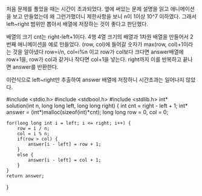 처음 문제를 풀었을 때는 시간이 초과되었다. 옆에 써있는 문제 설명을 읽고 애니메이션을 보고 만들었는데 왜 그런가했더니
제한사항을 보니 n이 1이상 10^7 이하였다.
그래서 left~right 범위만 뽑아서 배열에 저장하는 것이 좋다고 판단했다.

배열의 크기 cnt는 right-left+1이다.
4행 4열 크기의 배열과 1차원 배열을 만들어서 2번째 애니메이션을 예로 만들었다.
(row, col)에 들어갈 숫자가 max(row, col)+1이라는 것을 알아냈다
row=i/n, col=i%n 이고 row가 col보다 크다면 answer배열에 row+1을, row가 col과 같거나 작다면 col+1을 넣는다.
right까지 이를 반복하고 끝나면 answer를 반환한다.

이런식으로 left~right만 추출하여 answer 배열에 저장하니 시간초과는 일어나지 않았다.

#include <stdio.h>
#include <stdbool.h>
#include <stdlib.h>
int* solution(int n, long long left, long long right) {
    int cnt = right - left + 1;
    int* answer = (int*)malloc(sizeof(int)*cnt);
    long long row = 0, col = 0;
    
    for(long long int i = left; i <= right; i++) {
        row = i / n;
        col = i % n;
        if(row > col) {
            answer[i - left] = row + 1;
        }
        else {
            answer[i - left] = col + 1;
        }
    }
    return answer;
}
